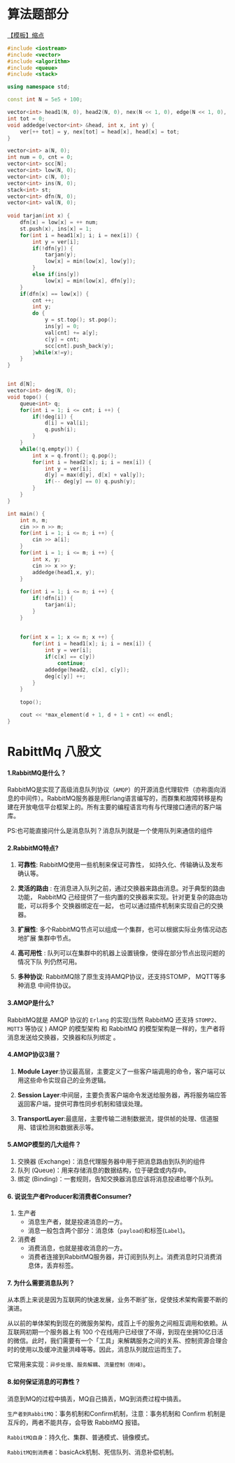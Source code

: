 # 算法题部分

[【模板】缩点](https://www.luogu.com.cn/problem/P3387)

```cpp
#include <iostream>
#include <vector>
#include <algorithm>
#include <queue>
#include <stack>

using namespace std;

const int N = 5e5 + 100;

vector<int> head1(N, 0), head2(N, 0), nex(N << 1, 0), edge(N << 1, 0), ver(N << 1, 0);
int tot = 0;
void addedge(vector<int> &head, int x, int y) {
	ver[++ tot] = y, nex[tot] = head[x], head[x] = tot;
}  

vector<int> a(N, 0);
int num = 0, cnt = 0;
vector<int> scc[N];
vector<int> low(N, 0);
vector<int> c(N, 0);
vector<int> ins(N, 0);
stack<int> st;
vector<int> dfn(N, 0);
vector<int> val(N, 0); 
 
void tarjan(int x) {
	dfn[x] = low[x] = ++ num;
	st.push(x), ins[x] = 1;
	for(int i = head1[x]; i; i = nex[i]) {
		int y = ver[i];
		if(!dfn[y]) {
			tarjan(y);
			low[x] = min(low[x], low[y]);
		}
		else if(ins[y])
			low[x] = min(low[x], dfn[y]);
	} 
	if(dfn[x] == low[x]) {
		cnt ++;
		int y;
		do {
			y = st.top(); st.pop();
			ins[y] = 0;
			val[cnt] += a[y];
			c[y] = cnt;
			scc[cnt].push_back(y);
		}while(x!=y);
	}
} 


int d[N];
vector<int> deg(N, 0);
void topo() {
	queue<int> q;
	for(int i = 1; i <= cnt; i ++) {
		if(!deg[i]) {
			d[i] = val[i];
			q.push(i);
		}
	}
	while(!q.empty()) {
		int x = q.front(); q.pop();
		for(int i = head2[x]; i; i = nex[i]) {
			int y = ver[i];
			d[y] = max(d[y], d[x] + val[y]);
			if(-- deg[y] == 0) q.push(y);
		}
	}
}

int main() {
	int n, m;
	cin >> n >> m;
	for(int i = 1; i <= n; i ++) {
		cin >> a[i];
	}
	for(int i = 1; i <= m; i ++) {
		int x, y;
		cin >> x >> y;
		addedge(head1,x, y);
	} 
	
	for(int i = 1; i <= n; i ++) {
		if(!dfn[i]) {
			tarjan(i);
		}
	}
	
	
	for(int x = 1; x <= n; x ++) {
		for(int i = head1[x]; i; i = nex[i]) {
			int y = ver[i];
			if(c[x] == c[y])
				continue;
			addedge(head2, c[x], c[y]);
			deg[c[y]] ++;
		}
	}
	
	topo();

	cout << *max_element(d + 1, d + 1 + cnt) << endl;	
}
```



# RabittMq 八股文

#### 1.RabbitMQ是什么？

RabbitMQ是实现了高级消息队列协议（`AMQP`）的开源消息代理软件（亦称面向消息的中间件）。RabbitMQ服务器是用Erlang语言编写的，而群集和故障转移是构建在开放电信平台框架上的。所有主要的编程语言均有与代理接口通讯的客户端库。

PS:也可能直接问什么是消息队列？消息队列就是一个使用队列来通信的组件

#### 2.RabbitMQ特点?

1. **可靠性**: RabbitMQ使用一些机制来保证可靠性， 如持久化、传输确认及发布确认等。

2. **灵活的路由** : 在消息进入队列之前，通过交换器来路由消息。对于典型的路由功能， RabbitMQ 己经提供了一些内置的交换器来实现。针对更复杂的路由功能，可以将多个 交换器绑定在一起， 也可以通过插件机制来实现自己的交换器。
3. **扩展性**: 多个RabbitMQ节点可以组成一个集群，也可以根据实际业务情况动态地扩展 集群中节点。
4. **高可用性** : 队列可以在集群中的机器上设置镜像，使得在部分节点出现问题的情况下队 列仍然可用。
5. **多种协议**: RabbitMQ除了原生支持AMQP协议，还支持STOMP， MQTT等多种消息 中间件协议。

#### 3.AMQP是什么?

RabbitMQ就是 AMQP 协议的 `Erlang` 的实现(当然 RabbitMQ 还支持 `STOMP2`、 `MQTT3` 等协议 ) AMQP 的模型架构 和 RabbitMQ 的模型架构是一样的，生产者将消息发送给交换器，交换器和队列绑定 。

#### 4.AMQP协议3层？

1. **Module Layer**:协议最高层，主要定义了一些客户端调用的命令，客户端可以用这些命令实现自己的业务逻辑。

2. **Session Layer**:中间层，主要负责客户端命令发送给服务器，再将服务端应答返回客户端，提供可靠性同步机制和错误处理。

3. **TransportLayer**:最底层，主要传输二进制数据流，提供帧的处理、信道服用、错误检测和数据表示等。

#### 5.AMQP模型的几大组件？

1. 交换器 (Exchange)：消息代理服务器中用于把消息路由到队列的组件
2. 队列 (Queue)：用来存储消息的数据结构，位于硬盘或内存中。
3. 绑定 (Binding)：一套规则，告知交换器消息应该将消息投递给哪个队列。

#### 6. 说说生产者Producer和消费者Consumer?

1. 生产者
   - 消息生产者，就是投递消息的一方。
   - 消息一般包含两个部分：消息体（`payload`)和标签(`Label`)。
2. 消费者
   - 消费消息，也就是接收消息的一方。
   - 消费者连接到RabbitMQ服务器，并订阅到队列上。消费消息时只消费消息体，丢弃标签。

#### 7. 为什么需要消息队列？

从本质上来说是因为互联网的快速发展，业务不断扩张，促使技术架构需要不断的演进。

从以前的单体架构到现在的微服务架构，成百上千的服务之间相互调用和依赖。从互联网初期一个服务器上有 100 个在线用户已经很了不得，到现在坐拥10亿日活的微信。此时，我们需要有一个「工具」来解耦服务之间的关系、控制资源合理合时的使用以及缓冲流量洪峰等等。因此，消息队列就应运而生了。

它常用来实现：`异步处理`、`服务解耦`、`流量控制（削峰）`。

#### 8.如何保证消息的可靠性？

消息到MQ的过程中搞丢，MQ自己搞丢，MQ到消费过程中搞丢。

`生产者到RabbitMQ`：事务机制和Confirm机制，注意：事务机制和 Confirm 机制是互斥的，两者不能共存，会导致 RabbitMQ 报错。

`RabbitMQ自身`：持久化、集群、普通模式、镜像模式。

`RabbitMQ到消费者`：basicAck机制、死信队列、消息补偿机制。